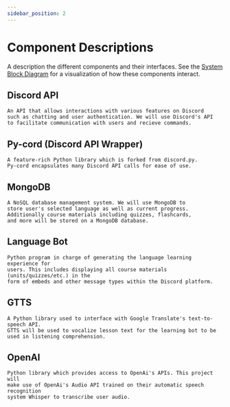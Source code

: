```yaml
---
sidebar_position: 2
---
```


# Component Descriptions
A description the different components and their interfaces. See the [System Block Diagram](https://capstone-projects-2023-fall.github.io/project-language-learning-discord-bot/docs/requirements/system-block-diagram) for a visualization of how these components interact.

## Discord API

	An API that allows interactions with various features on Discord 
 	such as chatting and user authentication. We will use Discord's API 
  	to facilitate communication with users and recieve commands. 
 
## Py-cord (Discord API Wrapper)

	A feature-rich Python library which is forked from discord.py. 
 	Py-cord encapsulates many Discord API calls for ease of use. 

## MongoDB

	A NoSQL database management system. We will use MongoDB to
	store user's selected language as well as current progress. 
 	Additionally course materials including quizzes, flashcards, 
  	and more will be stored on a MongoDB database. 

## Language Bot

	Python program in charge of generating the language learning experience for 
 	users. This includes displaying all course materials (units/quizzes/etc.) in the 
  	form of embeds and other message types within the Discord platform.  
	
## GTTS

	A Python library used to interface with Google Translate's text-to-speech API. 
 	GTTS will be used to vocalize lesson text for the learning bot to be 
  	used in listening comprehension. 

## OpenAI

	Python library which provides access to OpenAi's APIs. This project will
 	make use of OpenAi's Audio API trained on their automatic speech recognition 
  	system Whisper to transcribe user audio. 
